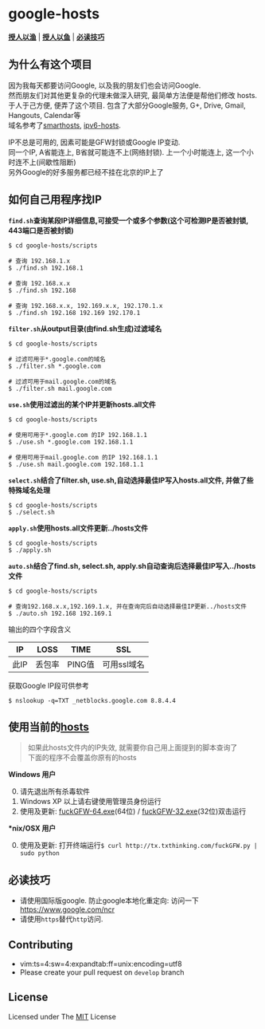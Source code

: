 google-hosts
============
[**授人以渔**][L0] | [**授人以鱼**][L1] | [**必读技巧**][L2]

为什么有这个项目
---

因为我每天都要访问Google, 以及我的朋友们也会访问Google.<br/>
然而朋友们对其他更复杂的代理未做深入研究, 最简单方法便是帮他们修改 hosts.<br/>
于人于己方便, 便弄了这个项目. 包含了大部分Google服务, G+, Drive, Gmail, Hangouts, Calendar等<br/>
域名参考了[smarthosts][smarthosts], [ipv6-hosts][ipv6-hosts].<br/>

IP不总是可用的, 因素可能是GFW封锁或Google IP变动. <br/>
同一个IP, A省能连上, B省就可能连不上(网络封锁). 上一个小时能连上, 这一个小时连不上(间歇性阻断)<br/>
另外Google的好多服务都已经不挂在北京的IP上了<br/>

如何自己用程序找IP
---

**`find.sh`查询某段IP详细信息,可接受一个或多个参数(这个可检测IP是否被封锁, 443端口是否被封锁)**

```
$ cd google-hosts/scripts

# 查询 192.168.1.x
$ ./find.sh 192.168.1

# 查询 192.168.x.x
$ ./find.sh 192.168

# 查询 192.168.x.x, 192.169.x.x, 192.170.1.x
$ ./find.sh 192.168 192.169 192.170.1
```

**`filter.sh`从output目录(由find.sh生成)过滤域名**

```
$ cd google-hosts/scripts

# 过滤可用于*.google.com的域名
$ ./filter.sh *.google.com

# 过滤可用于mail.google.com的域名
$ ./filter.sh mail.google.com
```

**`use.sh`使用过滤出的某个IP并更新hosts.all文件**

```
$ cd google-hosts/scripts

# 使用可用于*.google.com 的IP 192.168.1.1
$ ./use.sh *.google.com 192.168.1.1

# 使用可用于mail.google.com 的IP 192.168.1.1
$ ./use.sh mail.google.com 192.168.1.1
```

**`select.sh`结合了filter.sh, use.sh,自动选择最佳IP写入hosts.all文件, 并做了些特殊域名处理**

```
$ cd google-hosts/scripts
$ ./select.sh
```

**`apply.sh`使用hosts.all文件更新../hosts文件**

```
$ cd google-hosts/scripts
$ ./apply.sh
```

**`auto.sh`结合了find.sh, select.sh, apply.sh自动查询后选择最佳IP写入../hosts文件**

```
$ cd google-hosts/scripts

# 查询192.168.x.x,192.169.1.x, 并在查询完后自动选择最佳IP更新../hosts文件
$ ./auto.sh 192.168 192.169.1
```

输出的四个字段含义

| IP | LOSS | TIME | SSL |
| --- | --- | --- | --- |
| 此IP | 丢包率| PING值 | 可用ssl域名 |

获取Google IP段可供参考

```
$ nslookup -q=TXT _netblocks.google.com 8.8.4.4
```

使用当前的[hosts][hosts]
---

> 如果此hosts文件内的IP失效, 就需要你自己用上面提到的脚本查询了<br/>
> 下面的程序不会覆盖你原有的hosts<br/>

**Windows 用户**


0. 请先退出所有杀毒软件
1. Windows XP 以上请右键使用管理员身份运行
2. 使用及更新: [fuckGFW-64.exe][fuckGFW-64.exe](64位) / [fuckGFW-32.exe][fuckGFW-32.exe](32位)双击运行


**\*nix/OSX 用户**

0. 使用及更新: 打开终端运行`$ curl http://tx.txthinking.com/fuckGFW.py | sudo python`

必读技巧
---

* 请使用国际版google. 防止google本地化重定向: 访问一下<https://www.google.com/ncr>
* 请使用`https`替代`http`访问.

Contributing
---

* vim:ts=4:sw=4:expandtab:ff=unix:encoding=utf8
* Please create your pull request on `develop` branch

License
---

Licensed under The [MIT][MIT] License

[hosts]: http://tx.txthinking.com/hosts
[fuckGFW-64.exe]: http://tx.txthinking.com/fuckGFW-64.exe
[fuckGFW-32.exe]: http://tx.txthinking.com/fuckGFW-32.exe
[smarthosts]: https://code.google.com/p/smarthosts/
[ipv6-hosts]: https://code.google.com/p/ipv6-hosts/
[L0]: #%E5%A6%82%E4%BD%95%E8%87%AA%E5%B7%B1%E7%94%A8%E7%A8%8B%E5%BA%8F%E6%89%BEip
[L1]: #%E4%BD%BF%E7%94%A8%E5%BD%93%E5%89%8D%E7%9A%84hosts
[L2]: #%E5%BF%85%E8%AF%BB%E6%8A%80%E5%B7%A7
[MIT]: https://github.com/txthinking/google-hosts/blob/master/LICENSE

